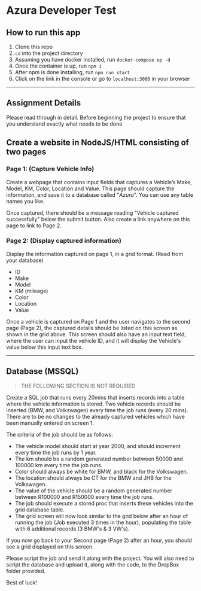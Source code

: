 # Azura Developer Test

## How to run this app

1. Clone this repo
2. `cd` into the project directory
3. Assuming you have docker installed, run `docker-compose up -d`
4. Once the container is up, run `npm i`
5. After npm is done installing, run `npm run start`
6. Click on the link in the console or go to `localhost:3000` in your browser

---

## Assignment Details

Please read through in detail. Before beginning the project to ensure that you understand exactly what needs to be done

## Create a website in NodeJS/HTML consisting of two pages

### Page 1: (Capture Vehicle Info)

Create a webpage that contains input fields that captures a Vehicle’s Make, Model, KM, Color, Location and Value. This page should capture the information, and save it to a database called "*Azura*". You can use any table names you like.

Once captured, there should be a message reading "Vehicle captured successfully" below the submit button. Also create a link anywhere on this page to link to Page 2.

### Page 2: (Display captured information)

Display the information captured on page 1, in a grid format. (Read from your database)

- ID
- Make
- Model
- KM (mileage)
- Color
- Location
- Value

Once a vehicle is captured on Page 1 and the user navigates to the second page (Page 2), the captured details should be listed on this screen as shown in the grid above. This screen should also have an input text field, where the user can input the vehicle ID, and it will display the Vehicle's value below this input text box.

---

## Database (MSSQL)

>THE FOLLOWING SECTION IS NOT REQUIRED

Create a SQL job that runs every 20mins that inserts records into a table where the vehicle information is stored. Two vehicle records should be inserted (BMW, and Volkswagen) every time the job runs (every 20 mins). There are to be no changes to the already captured vehicles which have been manually entered on screen 1.

The criteria of the job should be as follows:

- The vehicle model should start at year 2000, and should increment every time the job runs by 1 year.
- The km should be a random generated number between 50000 and 100000 km every time the job runs.
- Color should always be white for BMW, and black for the Volkswagen.
- The location should always be CT for the BMW and JHB for the Volkswagen.
- The value of the vehicle should be a random generated number between R100000 and R150000 every time the job runs.
- The job should execute a stored proc that inserts these vehicles into the grid database table.
- The grid screen will now look similar to the grid below after an hour of running the job (Job executed 3 times in the hour), populating the table with 6 additional records (3 BMW's & 3 VW's).

If you now go back to your Second page (Page 2) after an hour, you should see a grid displayed on this screen.

Please script the job and send it along with the project. You will also need to script the database and upload it, along with the code, to the DropBox folder provided.

Best of luck!
